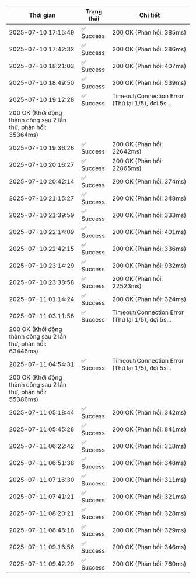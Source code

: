| Thời gian | Trạng thái | Chi tiết |
|---|---|---|
| 2025-07-10 17:15:49 | ✅ Success | 200 OK (Phản hồi: 385ms) |
| 2025-07-10 17:42:32 | ✅ Success | 200 OK (Phản hồi: 286ms) |
| 2025-07-10 18:21:03 | ✅ Success | 200 OK (Phản hồi: 407ms) |
| 2025-07-10 18:49:50 | ✅ Success | 200 OK (Phản hồi: 539ms) |
| 2025-07-10 19:12:28 | ✅ Success | Timeout/Connection Error (Thử lại 1/5), đợi 5s...
200 OK (Khởi động thành công sau 2 lần thử, phản hồi: 35364ms) |
| 2025-07-10 19:36:26 | ✅ Success | 200 OK (Phản hồi: 22642ms) |
| 2025-07-10 20:16:27 | ✅ Success | 200 OK (Phản hồi: 22865ms) |
| 2025-07-10 20:42:14 | ✅ Success | 200 OK (Phản hồi: 374ms) |
| 2025-07-10 21:15:27 | ✅ Success | 200 OK (Phản hồi: 348ms) |
| 2025-07-10 21:39:59 | ✅ Success | 200 OK (Phản hồi: 333ms) |
| 2025-07-10 22:14:09 | ✅ Success | 200 OK (Phản hồi: 401ms) |
| 2025-07-10 22:42:15 | ✅ Success | 200 OK (Phản hồi: 336ms) |
| 2025-07-10 23:14:29 | ✅ Success | 200 OK (Phản hồi: 932ms) |
| 2025-07-10 23:38:58 | ✅ Success | 200 OK (Phản hồi: 22523ms) |
| 2025-07-11 01:14:24 | ✅ Success | 200 OK (Phản hồi: 324ms) |
| 2025-07-11 03:11:56 | ✅ Success | Timeout/Connection Error (Thử lại 1/5), đợi 5s...
200 OK (Khởi động thành công sau 2 lần thử, phản hồi: 63446ms) |
| 2025-07-11 04:54:31 | ✅ Success | Timeout/Connection Error (Thử lại 1/5), đợi 5s...
200 OK (Khởi động thành công sau 2 lần thử, phản hồi: 55386ms) |
| 2025-07-11 05:18:44 | ✅ Success | 200 OK (Phản hồi: 342ms) |
| 2025-07-11 05:45:28 | ✅ Success | 200 OK (Phản hồi: 841ms) |
| 2025-07-11 06:22:42 | ✅ Success | 200 OK (Phản hồi: 318ms) |
| 2025-07-11 06:51:38 | ✅ Success | 200 OK (Phản hồi: 348ms) |
| 2025-07-11 07:16:30 | ✅ Success | 200 OK (Phản hồi: 311ms) |
| 2025-07-11 07:41:21 | ✅ Success | 200 OK (Phản hồi: 321ms) |
| 2025-07-11 08:20:21 | ✅ Success | 200 OK (Phản hồi: 328ms) |
| 2025-07-11 08:48:18 | ✅ Success | 200 OK (Phản hồi: 329ms) |
| 2025-07-11 09:16:56 | ✅ Success | 200 OK (Phản hồi: 346ms) |
| 2025-07-11 09:42:29 | ✅ Success | 200 OK (Phản hồi: 760ms) |
